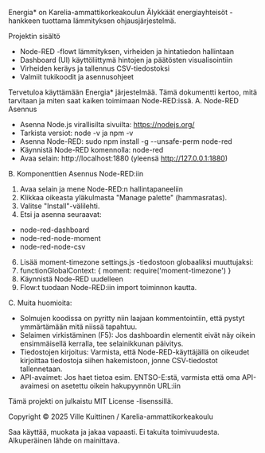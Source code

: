 Energia* on Karelia-ammattikorkeakoulun Älykkäät energiayhteisöt -hankkeen tuottama lämmityksen ohjausjärjestelmä.

Projektin sisältö
- Node-RED -flowt lämmityksen, virheiden ja hintatiedon hallintaan
- Dashboard (UI) käyttöliittymä hintojen ja päätösten visualisointiin
- Virheiden keräys ja tallennus CSV-tiedostoksi
- Valmiit tukikoodit ja asennusohjeet

Tervetuloa käyttämään Energia* järjestelmää. Tämä dokumentti kertoo, mitä tarvitaan ja miten saat kaiken toimimaan Node-RED:issä.
A. Node-RED Asennus
- Asenna Node.js virallisilta sivuilta: https://nodejs.org/
- Tarkista versiot: node -v ja npm -v
- Asenna Node-RED: sudo npm install -g --unsafe-perm node-red
- Käynnistä Node-RED komennolla: node-red
- Avaa selain: http://localhost:1880 (yleensä http://127.0.0.1:1880)

B. Komponenttien Asennus Node-RED:iin
1.	Avaa selain ja mene Node-RED:n hallintapaneeliin
2.	Klikkaa oikeasta yläkulmasta "Manage palette" (hammasratas).
3.	Valitse "Install"-välilehti.
4.	Etsi ja asenna seuraavat:
   - node-red-dashboard
   - node-red-node-moment
   - node-red-node-csv
6.	Lisää moment-timezone settings.js -tiedostoon globaaliksi muuttujaksi:
7.	functionGlobalContext: { moment: require('moment-timezone') }
8.	Käynnistä Node-RED uudelleen
9. Flow:t tuodaan Node-RED:iin import toiminnon kautta.

C. Muita huomioita:
- Solmujen koodissa on pyritty niin laajaan kommentointiin, että pystyt ymmärtämään mitä niissä tapahtuu.
- Selaimen virkistäminen (F5): Jos dashboardin elementit eivät näy oikein ensimmäisellä kerralla, tee selainikkunan päivitys.
- Tiedostojen kirjoitus: Varmista, että Node-RED-käyttäjällä on oikeudet kirjoittaa tiedostoja siihen hakemistoon, jonne CSV-tiedostot tallennetaan.
- API-avaimet: Jos haet tietoa esim. ENTSO-E:stä, varmista että oma API-avaimesi on asetettu oikein hakupyynnön URL:iin


Tämä projekti on julkaistu MIT License -lisenssillä.

Copyright © 2025
Ville Kuittinen / Karelia-ammattikorkeakoulu

Saa käyttää, muokata ja jakaa vapaasti. Ei takuita toimivuudesta.
Alkuperäinen lähde on mainittava.
